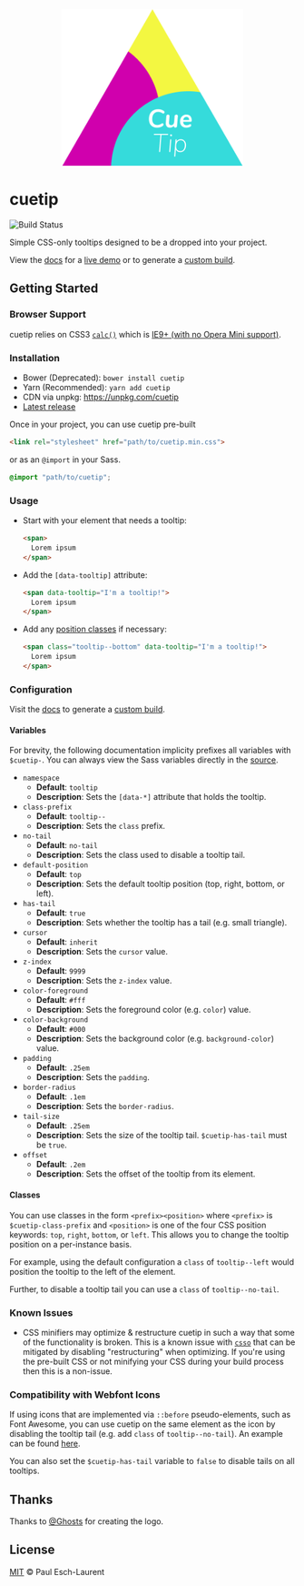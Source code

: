 <div align="center">
  <img width="320" src="docs/img/logo.png" alt="cuetip">
</div>

# cuetip

![Build Status](https://github.com/Pinjasaur/cuetip/actions/workflows/ci.yml/badge.svg)

Simple CSS-only tooltips designed to be a dropped into your project.

View the [docs][site] for a [live demo][demo] or to generate a [custom build][custom-build].

## Getting Started

### Browser Support

cuetip relies on CSS3 [`calc()`][css-calc] which is [IE9+ (with no Opera Mini support)][ciu-calc].

### Installation

- Bower (Deprecated): `bower install cuetip`
- Yarn (Recommended): `yarn add cuetip`
- CDN via unpkg: https://unpkg.com/cuetip
- [Latest release][latest]

Once in your project, you can use cuetip pre-built
```html
<link rel="stylesheet" href="path/to/cuetip.min.css">
```

or as an `@import` in your Sass.
```scss
@import "path/to/cuetip";
```

### Usage

- Start with your element that needs a tooltip:
  ```html
  <span>
    Lorem ipsum
  </span>
  ```
- Add the `[data-tooltip]` attribute:
  ```html
  <span data-tooltip="I'm a tooltip!">
    Lorem ipsum
  </span>
  ```
- Add any [position classes](#classes) if necessary:
  ```html
  <span class="tooltip--bottom" data-tooltip="I'm a tooltip!">
    Lorem ipsum
  </span>
  ```

### Configuration

Visit the [docs][site] to generate a [custom build][custom-build].

#### Variables
For brevity, the following documentation implicity prefixes all variables with
`$cuetip-`. You can always view the Sass variables directly in the
[source][source].

- `namespace`
    - **Default**: `tooltip`
    - **Description**: Sets the `[data-*]` attribute that holds the tooltip.
- `class-prefix`
    - **Default**: `tooltip--`
    - **Description**: Sets the `class` prefix.
- `no-tail`
    - **Default**: `no-tail`
    - **Description**: Sets the class used to disable a tooltip tail.
- `default-position`
    - **Default**: `top`
    - **Description**: Sets the default tooltip position (top, right, bottom,
    or left).
- `has-tail`
    - **Default**: `true`
    - **Description**: Sets whether the tooltip has a tail (e.g. small triangle).
- `cursor`
    - **Default**: `inherit`
    - **Description**: Sets the `cursor` value.
- `z-index`
    - **Default**: `9999`
    - **Description**: Sets the `z-index` value.
- `color-foreground`
    - **Default**: `#fff`
    - **Description**: Sets the foreground color (e.g. `color`) value.
- `color-background`
    - **Default**: `#000`
    - **Description**: Sets the background color (e.g. `background-color`) value.
- `padding`
    - **Default**: `.25em`
    - **Description**: Sets the `padding`.
- `border-radius`
    - **Default**: `.1em`
    - **Description**: Sets the `border-radius`.
- `tail-size`
    - **Default**: `.25em`
    - **Description**: Sets the size of the tooltip tail. `$cuetip-has-tail`
    must be `true`.
- `offset`
    - **Default**: `.2em`
    - **Description**: Sets the offset of the tooltip from its element.

#### Classes
You can use classes in the form `<prefix><position>` where `<prefix>` is
`$cuetip-class-prefix` and `<position>` is one of the four CSS position
keywords: `top`, `right`, `bottom`, or `left`. This allows you to change the
tooltip position on a per-instance basis.

For example, using the default configuration a `class` of `tooltip--left` would
position the tooltip to the left of the element.

Further, to disable a tooltip tail you can use a `class` of `tooltip--no-tail`.

### Known Issues
- CSS minifiers may optimize & restructure cuetip in such a way that some of the
  functionality is broken. This is a known issue with [`csso`][csso] that can be
  mitigated by disabling "restructuring" when optimizing. If you're using the
  pre-built CSS or not minifying your CSS during your build process then this is
  a non-issue.

### Compatibility with Webfont Icons
If using icons that are implemented via `::before` pseudo-elements, such as Font
Awesome, you can use cuetip on the same element as the icon by disabling the
tooltip tail (e.g. add `class` of `tooltip--no-tail`). An example can be found
[here][ex-fa].

You can also set the `$cuetip-has-tail` variable to `false` to disable tails
on all tooltips.

## Thanks

Thanks to [@Ghosts][ghosts] for creating the logo.

## License

[MIT][license] &copy; Paul Esch-Laurent

[ex-fa]: https://codepen.io/Pinjasaur/pen/vRqOqZ
[csso]: https://github.com/css/csso
[css-calc]: https://developer.mozilla.org/en-US/docs/Web/CSS/calc
[ciu-calc]: https://caniuse.com/#feat=calc
[license]: https://pinjasaur.mit-license.org/2016
[latest]: https://github.com/Pinjasaur/cuetip/releases/latest
[source]: /src/cuetip.scss
[site]: https://pinjasaur.github.io/cuetip/
[custom-build]: https://pinjasaur.github.io/cuetip/customize
[demo]: https://pinjasaur.github.io/cuetip/#demo
[ghosts]: https://github.com/Ghosts
